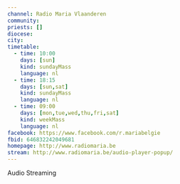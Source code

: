 ```yaml
---
channel: Radio Maria Vlaanderen
community:
priests: []
diocese:
city:
timetable:
  - time: 10:00
    days: [sun]
    kind: sundayMass
    language: nl
  - time: 18:15
    days: [sun,sat]
    kind: sundayMass
    language: nl
  - time: 09:00
    days: [mon,tue,wed,thu,fri,sat]
    kind: weekMass
    language: nl
facebook: https://www.facebook.com/r.mariabelgie
fbid: 646832242049681
homepage: http://www.radiomaria.be
stream: http://www.radiomaria.be/audio-player-popup/
---
```

Audio Streaming
